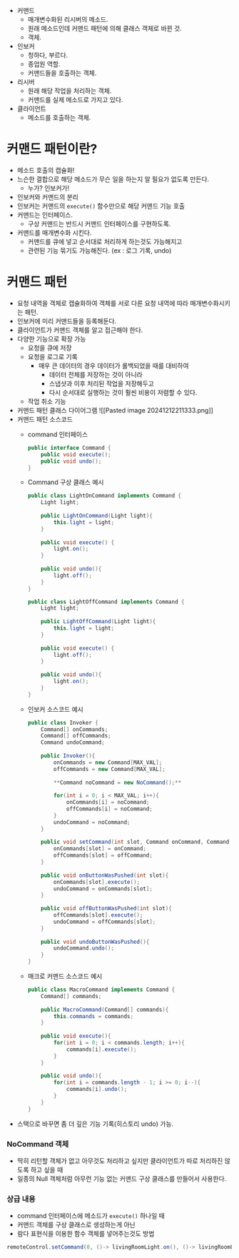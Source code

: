 - 커맨드
    - 매개변수화된 리시버의 메소드.
    - 원래 메소드인데 커맨드 패턴에 의해 클래스 객체로 바뀐 것.
    - 객체.
- 인보커
    - 청하다, 부르다.
    - 종업원 역할.
    - 커맨드들을 호출하는 객체.
- 리시버
    - 원래 해당 작업을 처리하는 객체.
    - 커맨드를 실제 메소드로 가지고 있다.
- 클라이언트
    - 메소드를 호출하는 객체.
# 커맨드 패턴이란?
- 메소드 호출의 캡슐화!
- 느슨한 결합으로 해당 메소드가 무슨 일을 하는지 알 필요가 없도록 만든다.
    - 누가? 인보커가!
- 인보커와 커맨드의 분리
- 인보커는 커맨드의 `execute()` 함수만으로 해당 커맨드 기능 호출
- 커맨드는 인터페이스.
    - 구상 커맨드는 반드시 커맨드 인터페이스를 구현하도록.
- 커맨드를 매개변수화 시킨다.
    - 커맨드를 큐에 넣고 순서대로 처리하게 하는것도 가능해지고
    - 관련된 기능 묶기도 가능해진다. (ex : 로그 기록, undo)

# 커맨드 패턴
- 요청 내역을 객체로 캡슐화하여 객체를 서로 다른 요청 내역에 따라 매개변수화시키는 패턴.
- 인보커에 미리 커맨드들을 등록해둔다.
- 클라이언트가 커맨드 객체를 알고 접근해야 한다.
- 다양한 기능으로 확장 가능
    - 요청을 큐에 저장
    - 요청을 로그로 기록
        - 매우 큰 데이터의 경우 데이터가 롤백되었을 때를 대비하여
            - 데이터 전체를 저장하는 것이 아니라
            - 스냅샷과 이후 처리된 작업을 저장해두고
            - 다시 순서대로 실행하는 것이 훨씬 비용이 저렴할 수 있다.
    - 작업 취소 기능
- 커맨드 패턴 클래스 다이어그램
    ![[Pasted image 20241212211333.png]]
- 커맨드 패턴 소스코드
    - command 인터페이스
        ```java
        public interface Command {
        	public void execute();
        	public void undo();
        }
        ```
    - Command 구상 클래스 예시
        ```java
        public class LightOnCommand implements Command {
        	Light light;
        	
        	public LightOnCommand(Light light){
        		this.light = light;
        	}
        	
        	public void execute() {
        		light.on();
        	}
        	
        	public void undo(){
        		light.off();
        	}
        }
        ```
        
        ```java
        public class LightOffCommand implements Command {
        	Light light;
        	
        	public LightOffCommand(Light light){
        		this.light = light;
        	}
        	
        	public void execute() {
        		light.off();
        	}
        	
        	public void undo(){
        		light.on();
        	}
        }
        ```
    - 인보커 소스코드 예시
        ```java
        public class Invoker {
        	Command[] onCommands;
        	Command[] offCommands;
        	Command undoCommand;
        	
        	public Invoker(){
        		onCommands = new Command[MAX_VAL];
        		offCommands = new Command[MAX_VAL];
        		
        		**Command noCommand = new NoCommand();**
        		
        		for(int i = 0; i < MAX_VAL; i++){
        			onCommands[i] = noCommand;
        			offCommands[i] = noCommand;
        		}
        		undoCommand = noCommand;
        	}
        	
        	public void setCommand(int slot, Command onCommand, Command offCommand) {
        		onCommands[slot] = onCommand;
        		offCommands[slot] = offCommand;
        	}
        	
        	public void onButtonWasPushed(int slot){
        		onCommands[slot].execute();
        		undoCommand = onCommands[slot];
        	}
        	
        	public void offButtonWasPushed(int slot){
        		offCommands[slot].execute();
        		undoCommand = offCommands[slot];
        	}
        	
        	public void undoButtonWasPushed(){
        		undoCommand.undo();
        	}
        }
        ```
    - 매크로 커맨드 소스코드 예시
        ```java
        public class MacroCommand implements Command {
        	Command[] commands;
        	
        	public MacroCommand(Command[] commands){
        		this.commands = commands;
        	}
        	
        	public void execute(){
        		for(int i = 0; i < commands.length; i++){
        			commands[i].execute();
        		}
        	}
        	
        	public void undo(){
        		for(int i = commands.length - 1; i >= 0; i--){
        			commands[i].undo();
        		}
        	}
        }
        ```
- 스택으로 바꾸면 좀 더 깊은 기능 기록(히스토리 undo) 가능.
### NoCommand 객체

- 딱히 리턴할 객체가 없고 아무것도 처리하고 싶지만 클라이언트가 따로 처리하진 않도록 하고 싶을 때
- 일종의 Null 객체처럼 아무런 기능 없는 커맨드 구상 클래스를 만들어서 사용한다.

### 상급 내용

- command 인터페이스에 메소드가 `execute()` 하나일 때
- 커맨드 객체를 구상 클래스로 생성하는게 아닌
- 람다 표현식을 이용한 함수 객체를 넣어주는것도 방법

```java
remoteControl.setCommand(0, ()-> livingRoomLight.on(), ()-> livingRoomLight.off());
```